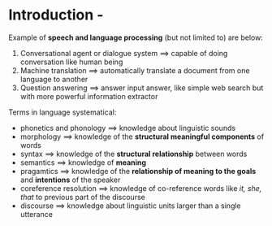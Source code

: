 # Introduction - 

Example of **speech and language processing** (but not limited to) are below:

1. Conversational agent or dialogue system $\implies$ capable of doing conversation like human being
2. Machine translation $\implies$ automatically translate a document from one language to another
3. Question answering $\implies$ answer input answer, like simple web search but with more powerful information extractor

Terms in language systematical:

- phonetics and phonology $\implies$ knowledge about linguistic sounds
- morphology $\implies$ knowledge of the **structural meaningful components** of words
- syntax $\implies$ knowledge of the **structural relationship** between words
- semantics $\implies$ knowledge of **meaning**
- pragamtics $\implies$ knowledge of the **relationship of meaning to the goals** and **intentions** of the speaker
- coreference resolution $\implies$ knowledge of co-reference words like *it, she, that* to previous part of the discourse
- discourse $\implies$ knowledge about linguistic units larger than a single utterance